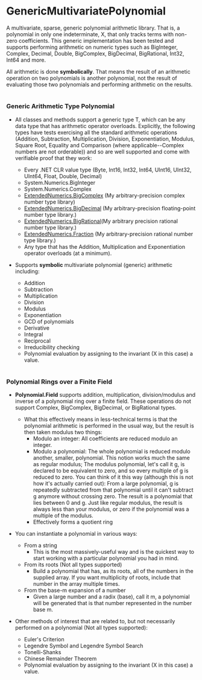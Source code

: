 # GenericMultivariatePolynomial
A multivariate, sparse, generic polynomial arithmetic library. That is, a polynomial in only one indeterminate, X, that only tracks terms with non-zero coefficients. This generic implementation has been tested and supports performing arithmetic on numeric types such as BigInteger, Complex, Decimal, Double, BigComplex, BigDecimal, BigRational, Int32, Int64 and more.

All arithmetic is done __symbolically__. That means the result of an arithmetic operation on two polynomials is another polynomial, not the result of evaluating those two polynomials and performing arithmetic on the results.

#


### Generic Arithmetic Type Polynomial

* All classes and methods support a generic type T, which can be any data type that has arithmetic operator overloads. Explicitly, the following types have tests exercising all the standard arithmetic operations (Addition, Subtraction, Multiplication, Division, Exponentiation, Modulus, Square Root, Equality and Comparison (where applicable--Complex numbers are not orderable)) and so are well supported and come with verifiable proof that they work:
   * Every .NET CLR value type (Byte, Int16, Int32, Int64, UInt16, UInt32, UInt64, Float, Double, Decimal)
   * System.Numerics.BigInteger
   * System.Numerics.Complex
   * [ExtendedNumerics.BigComplex](https://github.com/AdamWhiteHat/BigComplex) (My arbitrary-precision complex number type library)
   * [ExtendedNumerics.BigDecimal](https://github.com/AdamWhiteHat/BigDecimal) (My arbitrary-precision floating-point number type library.)
   * [ExtendedNumerics.BigRational](https://github.com/AdamWhiteHat/BigRational)(My arbitrary precision rational number type library.)
   * [ExtendedNumerics.Fraction](https://github.com/AdamWhiteHat/BigRational/blob/master/BigRational/Fraction.cs) (My arbitrary-precision rational number type library.)
   * Any type that has the Addition, Multiplication and Exponentiation operator overloads (at a minimum).

 
* Supports **symbolic** multivariate polynomial (generic) arithmetic including:
   * Addition
   * Subtraction
   * Multiplication
   * Division
   * Modulus
   * Exponentiation
   * GCD of polynomials
   * Derivative
   * Integral
   * Reciprocal
   * Irreducibility checking
   * Polynomial evaluation by assigning to the invariant (X in this case) a value.

#


### Polynomial Rings over a Finite Field

* **Polynomial.Field** supports addition, multiplication, division/modulus and inverse of a polynomial ring over a finite field. These operations do not support Complex, BigComplex, BigDecimal, or BigRational types.
   * What this effectively means in less-technical terms is that the polynomial arithmetic is performed in the usual way, but the result is then taken modulus two things:
      * Modulo an integer: All coefficients are reduced modulo an integer.
      * Modulo a polynomial: The whole polynomial is reduced modulo another, smaller, polynomial. This notion works much the same as regular modulus; The modulus polynomial, let's call it g, is declared to be equivalent to zero, and so every multiple of g is reduced to zero. You can think of it this way (although this is not how it's actually carried out): From a large polynomial, g is repeatedly subtracted from that polynomial until it can't subtract g anymore without crossing zero. The result is a polynomial that lies between 0 and g. Just like regular modulus, the result is always less than your modulus, or zero if the polynomial was a multiple of the modulus.
      * Effectively forms a quotient ring
   
* You can instantiate a polynomial in various ways:
   * From a string
      * This is the most massively-useful way and is the quickest way to start working with a particular polynomial you had in mind.
   * From its roots (Not all types supported)
      * Build a polynomial that has, as its roots, all of the numbers in the supplied array. If you want multiplicity of roots, include that number in the array multiple times.
   * From the base-m expansion of a number
      * Given a large number and a radix (base), call it m, a polynomial will be generated that is that number represented in the number base m.
   

* Other methods of interest that are related to, but not necessarily performed on a polynomial (Not all types supported):
   * Euler's Criterion
   * Legendre Symbol and Legendre Symbol Search
   * Tonelli-Shanks
   * Chinese Remainder Theorem
   * Polynomial evaluation by assigning to the invariant (X in this case) a value.

#

